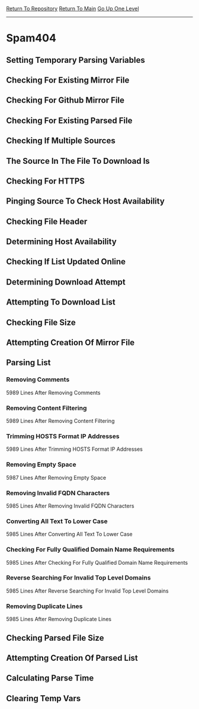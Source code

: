 [Return To Repository](https://github.com/deathbybandaid/piholeparser/)
[Return To Main](https://github.com/deathbybandaid/piholeparser/blob/master/RecentRunLogs/Mainlog.md)
[Go Up One Level](https://github.com/deathbybandaid/piholeparser/blob/master/RecentRunLogs/TopLevelScripts/30-Processing-Blacklists.md)
____________________________________
# Spam404
## Setting Temporary Parsing Variables
## Checking For Existing Mirror File
## Checking For Github Mirror File
## Checking For Existing Parsed File
## Checking If Multiple Sources
## The Source In The File To Download Is
## Checking For HTTPS
## Pinging Source To Check Host Availability
## Checking File Header
## Determining Host Availability
## Checking If List Updated Online
## Determining Download Attempt
## Attempting To Download List
## Checking File Size
## Attempting Creation Of Mirror File
## Parsing List
### Removing Comments
5989 Lines After Removing Comments
### Removing Content Filtering
5989 Lines After Removing Content Filtering
### Trimming HOSTS Format IP Addresses
5989 Lines After Trimming HOSTS Format IP Addresses
### Removing Empty Space
5987 Lines After Removing Empty Space
### Removing Invalid FQDN Characters
5985 Lines After Removing Invalid FQDN Characters
### Converting All Text To Lower Case
5985 Lines After Converting All Text To Lower Case
### Checking For Fully Qualified Domain Name Requirements
5985 Lines After Checking For Fully Qualified Domain Name Requirements
### Reverse Searching For Invalid Top Level Domains
5985 Lines After Reverse Searching For Invalid Top Level Domains
### Removing Duplicate Lines
5985 Lines After Removing Duplicate Lines
## Checking Parsed File Size
## Attempting Creation Of Parsed List
## Calculating Parse Time
## Clearing Temp Vars
